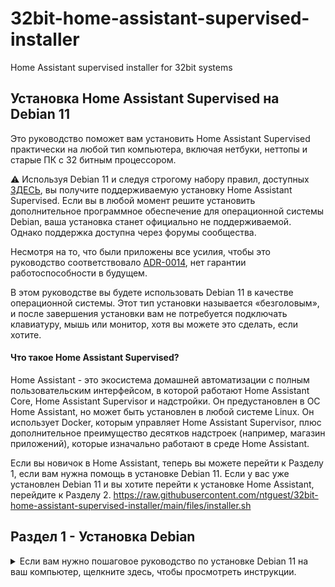 # 32bit-home-assistant-supervised-installer
Home Assistant supervised installer for 32bit systems

## Установка Home Assistant Supervised на Debian 11

Это руководство поможет вам установить Home Assistant Supervised практически на любой тип компьютера, включая нетбуки, неттопы и старые ПК с 32 битным процессором.

:warning: Используя Debian 11 и следуя строгому набору правил, доступных [ЗДЕСЬ](https://github.com/home-assistant/architecture/blob/master/adr/0014-home-assistant-supervised.md), вы получите поддерживаемую установку Home Assistant Supervised. Если вы в любой момент решите установить дополнительное программное обеспечение для операционной системы Debian, ваша установка станет официально не поддерживаемой. Однако поддержка доступна через форумы сообщества.

Несмотря на то, что были приложены все усилия, чтобы это руководство соответствовало [ADR-0014](https://github.com/home-assistant/architecture/blob/master/adr/0014-home-assistant-supervised.md), нет гарантии работоспособности в будущем.

В этом руководстве вы будете использовать Debian 11 в качестве операционной системы. Этот тип установки называется «безголовым», и после завершения установки вам не потребуется подключать клавиатуру, мышь или монитор, хотя вы можете это сделать, если хотите.

#### Что такое Home Assistant Supervised? ####

Home Assistant - это экосистема домашней автоматизации с полным пользовательским интерфейсом, в которой работают Home Assistant Core, Home Assistant Supervisor и надстройки. Он предустановлен в ОС Home Assistant, но может быть установлен в любой системе Linux. Он использует Docker, которым управляет Home Assistant Supervisor, плюс дополнительное преимущество десятков надстроек (например, магазин приложений), которые изначально работают в среде Home Assistant.

Если вы новичок в Home Assistant, теперь вы можете перейти к Разделу 1, если вам нужна помощь в установке Debian 11. Если у вас уже установлен Debian 11 и вы хотите перейти к установке Home Assistant, перейдите к Разделу 2.
https://raw.githubusercontent.com/ntguest/32bit-home-assistant-supervised-installer/main/files/installer.sh
## Раздел 1 - Установка Debian

<details>
  <summary> Если вам нужно пошаговое руководство по установке Debian 11 на ваш компьютер, щелкните здесь, чтобы просмотреть инструкции. </summary>


** 1.1) ** Начните с загрузки `debian-live-11.0.0-amd64-standard.iso` из [ЗДЕСЬ] (https://cdimage.debian.org/debian-cd/current-live/amd64/iso -гибридный/). Если вы предпочитаете полный образ Debain со всеми драйверами, загрузите `firmware-11.0.0-amd64-DVD-1.iso` [ЗДЕСЬ] (https://cdimage.debian.org/cdimage/unofficial/non-free/ cd-включая-firmware / 11.0.0 + nonfree / amd64 / iso-dvd / firmware-11.0.0-amd64-DVD-1.iso)

** 1.2) ** Пока Debian загружается, вам понадобятся другие программы, которые помогут с настройкой и установкой. Чтобы записать ISO-образ Debian на USB-накопитель, вы будете использовать программу под названием Rufus, которую можно загрузить с [ЗДЕСЬ] (https://rufus.ie/).

** 1.3) ** Теперь вы создадите загрузочный USB-накопитель, используя Rufus и образ Debian, который вы скачали. Вставьте в компьютер пустой USB-накопитель объемом не менее 8 ГБ, откройте Rufus и выберите USB-накопитель в раскрывающемся меню. Теперь выберите загруженный вами ISO-образ Debian и нажмите «Пуск». Если вы получите какие-либо запросы, выберите ОК или Да, чтобы продолжить. Когда это будет завершено, вы можете двигаться дальше.

** 1.4) ** Вставьте только что сделанный USB-накопитель в новую машину, подключите монитор, кабель Ethernet, клавиатуру и мышь и включите машину. Вам нужно будет выбрать USB-накопитель в качестве загрузочного устройства, для этого вам нужно будет нажать что-то вроде F12 или DEL на клавиатуре сразу после включения машины.

** 1.5) ** Первый экран, из которого вы можете выбрать, это ** Главное меню **, на этом экране выберите ** Графический установщик Debian **

** 1.6) ** Далее будет ** Язык **. Выберите свой язык и нажмите «Продолжить».

** 1.7) ** Далее будет ** Выберите ваше местоположение **. Выберите свою страну и нажмите «Продолжить».

** 1.8) ** Далее будет ** Настроить клавиатуру **. Выберите тип клавиатуры и нажмите «Продолжить». Теперь установщик выполнит некоторые автоматические задачи, которые займут 1-2 минуты.

** 1.9) ** Далее будет ** Настроить сеть **. Здесь вы можете назвать свою машину, имя по умолчанию будет `debian`. Выберите имя и нажмите «Продолжить». Вы можете пропустить следующую страницу, нажав «Продолжить», поскольку вам не нужно устанавливать доменное имя.

** 1.10) ** Далее будет ** Настройка пользователей и паролей **. Вам будет предложено создать пароль для пользователя root. Запишите пароль, который вы здесь выбрали, и нажмите «Продолжить».

** 1.11) ** Далее будет ** Настроить пользователей и пароли ** снова. Введите имя пользователя, нажмите «Продолжить» и на следующем экране введите пароль для этой учетной записи. Обратите внимание на оба этих параметра, они понадобятся вам позже.

** 1.12) ** Далее будет ** Настроить часы **. Выберите правильный часовой пояс и нажмите «Продолжить».

** 1.13) ** Далее будет ** Разделить диски **. Выберите ** Управляемый - использовать весь диск **, а затем нажмите «Продолжить». На следующем экране убедитесь, что выбран правильный диск, и нажмите «Продолжить». На следующем экране выберите ** Все файлы в одном разделе ** и нажмите «Продолжить». На следующем экране убедитесь, что ** Завершить часть
